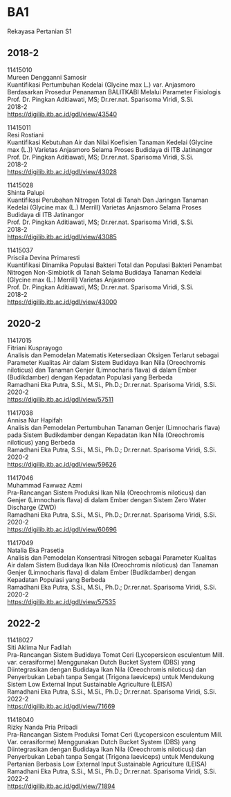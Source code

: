 # BA1
Rekayasa Pertanian S1


## 2018-2
11415010 \
Mureen Dengganni Samosir \
Kuantifikasi Pertumbuhan Kedelai (Glycine max L.) var. Anjasmoro Berdasarkan Prosedur Penanaman BALITKABI Melalui Parameter Fisiologis \
Prof. Dr. Pingkan Aditiawati, MS; Dr.rer.nat. Sparisoma Viridi, S.Si. \
2018-2 \
https://digilib.itb.ac.id/gdl/view/43540

11415011 \
Resi Rostiani \
Kuantifikasi Kebutuhan Air dan Nilai Koefisien Tanaman Kedelai (Glycine max (L.)) Varietas Anjasmoro Selama Proses Budidaya di ITB Jatinangor \
Prof. Dr. Pingkan Aditiawati, MS; Dr.rer.nat. Sparisoma Viridi, S.Si. \
2018-2 \
https://digilib.itb.ac.id/gdl/view/43028

11415028 \
Shinta Palupi \
Kuantifikasi Perubahan Nitrogen Total di Tanah Dan Jaringan Tanaman Kedelai (Glycine max (L.) Merrill) Varietas Anjasmoro Selama Proses Budidaya di ITB Jatinangor \
Prof. Dr. Pingkan Aditiawati, MS; Dr.rer.nat. Sparisoma Viridi, S.Si. \
2018-2 \
https://digilib.itb.ac.id/gdl/view/43085

11415037 \
Priscila Devina Primaresti \
Kuantifikasi Dinamika Populasi Bakteri Total dan Populasi Bakteri Penambat Nitrogen Non-Simbiotik di Tanah Selama Budidaya Tanaman Kedelai (Glycine max (L.) Merrill) Varietas Anjasmoro \
Prof. Dr. Pingkan Aditiawati, MS; Dr.rer.nat. Sparisoma Viridi, S.Si. \
2018-2 \
https://digilib.itb.ac.id/gdl/view/43000


## 2020-2
11417015 \
Fitriani Kusprayogo \
Analisis dan Pemodelan Matematis Ketersediaan Oksigen Terlarut sebagai Parameter Kualitas Air dalam Sistem Budidaya Ikan Nila (Oreochromis niloticus) dan Tanaman Genjer (Limnocharis flava) di dalam Ember (Budikdamber) dengan Kepadatan Populasi yang Berbeda \
Ramadhani Eka Putra, S.Si., M.Si., Ph.D.; Dr.rer.nat. Sparisoma Viridi, S.Si. \
2020-2 \
https://digilib.itb.ac.id/gdl/view/57511

11417038 \
Annisa Nur Hapifah \
Analisis dan Pemodelan Pertumbuhan Tanaman Genjer (Limnocharis flava) pada Sistem Budikdamber dengan Kepadatan Ikan Nila (Oreochromis niloticus) yang Berbeda \
Ramadhani Eka Putra, S.Si., M.Si., Ph.D.; Dr.rer.nat. Sparisoma Viridi, S.Si. \
2020-2 \
https://digilib.itb.ac.id/gdl/view/59626

11417046 \
Muhammad Fawwaz Azmi \
Pra-Rancangan Sistem Produksi Ikan Nila (Oreochromis niloticus) dan Genjer (Limnocharis flava) di dalam Ember dengan Sistem Zero Water Discharge (ZWD) \
Ramadhani Eka Putra, S.Si., M.Si., Ph.D.; Dr.rer.nat. Sparisoma Viridi, S.Si. \
2020-2 \
https://digilib.itb.ac.id/gdl/view/60696

11417049 \
Natalia Eka Prasetia \
Analisis dan Pemodelan Konsentrasi Nitrogen sebagai Parameter Kualitas Air dalam Sistem Budidaya Ikan Nila (Oreochromis niloticus) dan Tanaman Genjer (Limnocharis flava) di dalam Ember (Budikdamber) dengan Kepadatan Populasi yang Berbeda \
Ramadhani Eka Putra, S.Si., M.Si., Ph.D.; Dr.rer.nat. Sparisoma Viridi, S.Si. \
2020-2 \
https://digilib.itb.ac.id/gdl/view/57535


## 2022-2
11418027 \
Siti Aklima Nur Fadilah \
Pra-Rancangan Sistem Budidaya Tomat Ceri (Lycopersicon esculentum Mill. var. cerasiforme) Menggunakan Dutch Bucket System (DBS) yang Diintegrasikan dengan Budidaya Ikan Nila (Oreochromis niloticus) dan Penyerbukan Lebah tanpa Sengat (Trigona laeviceps) untuk Mendukung Sistem Low External Input Sustainable Agriculture (LEISA) \
Ramadhani Eka Putra, S.Si., M.Si., Ph.D.; Dr.rer.nat. Sparisoma Viridi, S.Si. \
2022-2 \
https://digilib.itb.ac.id/gdl/view/71669

11418040 \
Rizky Nanda Pria Pribadi \
Pra-Rancangan Sistem Produksi Tomat Ceri (Lycopersicon esculentum Mill. Var. cerasiforme) Menggunakan Dutch Bucket System (DBS) yang Diintegrasikan dengan Budidaya Ikan Nila (Oreochromis niloticus) dan Penyerbukan Lebah tanpa Sengat (Trigona laeviceps) untuk Mendukung Pertanian Berbasis Low External Input Sustainable Agriculture (LEISA) \
Ramadhani Eka Putra, S.Si., M.Si., Ph.D.; Dr.rer.nat. Sparisoma Viridi, S.Si. \
2022-2 \
https://digilib.itb.ac.id/gdl/view/71894
